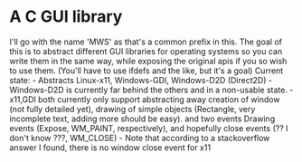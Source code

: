 # A C GUI library
I'll go with the name 'MWS' as that's a common prefix in this.
The goal of this is to abstract different GUI libraries for operating systems so you can write them in the same way, while exposing the original apis if you so wish to use them. (You'll have to use ifdefs and the like, but it's a goal)
Current state:
	- Abstracts Linux-x11, Windows-GDI, Windows-D2D (Direct2D)
		- Windows-D2D is currently far behind the others and in a non-usable state.
		- x11,GDI both currently only support abstracting away creation of window (not fully detailed yet), drawing of simple objects (Rectangle, very incomplete text, adding more should be easy). and two events Drawing events (Expose, WM_PAINT, respectively), and hopefully close events (?? I don't know ???, WM_CLOSE)
		- Note that according to a stackoverflow answer I found, there is no window close event for x11
